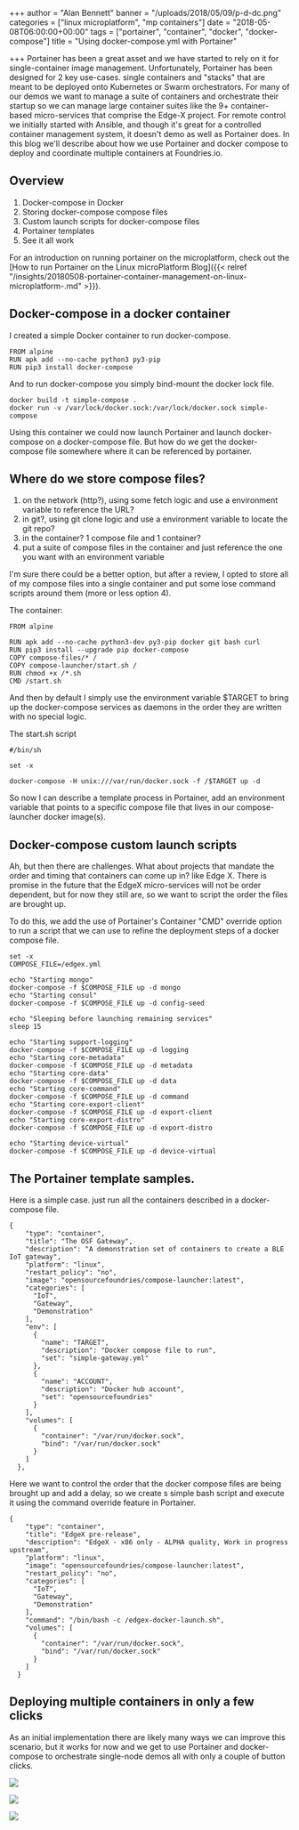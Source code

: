 +++
author = "Alan Bennett"
banner = "/uploads/2018/05/09/p-d-dc.png"
categories = ["linux microplatform", "mp containers"]
date = "2018-05-08T06:00:00+00:00"
tags = ["portainer", "container", "docker", "docker-compose"]
title = "Using docker-compose.yml with Portainer"

+++
Portainer has been a great asset and we have started to rely on it for single-container image management.  Unfortunately, Portainer has been designed for 2 key use-cases.  single containers and "stacks" that are meant to be deployed onto Kubernetes or Swarm orchestrators.  For many of our demos we want to manage a suite of containers and orchestrate their startup so we can manage large container suites like the 9+ container-based micro-services that comprise the Edge-X project.  For remote control we initially started with Ansible, and though it's great for a controlled container management system, it doesn't demo as well as Portainer does.  In this blog we'll describe about how we use Portainer and docker compose to deploy and coordinate multiple containers at Foundries.io.

<!-- More -->

## Overview

1. Docker-compose in Docker
2. Storing docker-compose compose files
3. Custom launch scripts for docker-compose files
4. Portainer templates
5. See it all work

For an introduction on running portainer on the microplatform, check out the [How to run Portainer on the Linux microPlatform Blog]({{< relref "/insights/20180508-portainer-container-management-on-linux-microplatform-.md" >}}).

## Docker-compose in a docker container

I created a simple Docker container to run docker-compose.

    FROM alpine
    RUN apk add --no-cache python3 py3-pip
    RUN pip3 install docker-compose

And to run docker-compose you simply bind-mount the docker lock file.

    docker build -t simple-compose .
    docker run -v /var/lock/docker.sock:/var/lock/docker.sock simple-compose

Using this container we could now launch Portainer and launch docker-compose on a docker-compose file.  But how do we get the docker-compose file somewhere where it can be referenced by portainer.

## Where do we store compose files?

1. on the network (http?), using some fetch logic and use a environment variable to reference the URL?
2. in git?, using git clone logic and use a environment variable to locate the git repo?
3. in the container? 1 compose file and 1 container?
4. put a suite of compose files in the container and just reference the one you want with an environment variable

I'm sure there could be a better option, but after a review, I opted to store all of my compose files into a single container and put some lose command scripts around them (more or less option 4).

The container:

    FROM alpine

    RUN apk add --no-cache python3-dev py3-pip docker git bash curl
    RUN pip3 install --upgrade pip docker-compose
    COPY compose-files/* /
    COPY compose-launcher/start.sh /
    RUN chmod +x /*.sh
    CMD /start.sh

And then by default I simply use the environment variable $TARGET to bring up the docker-compose services as daemons in the order they are written with no special logic.

The start.sh script

    #/bin/sh

    set -x

    docker-compose -H unix:///var/run/docker.sock -f /$TARGET up -d

So now I can describe a template process in Portainer, add an environment variable that points to a specific compose file that lives in our compose-launcher docker image(s).

## Docker-compose custom launch scripts

Ah, but then there are challenges.  What about projects that mandate the order and timing that containers can come up in?  like Edge X.  There is promise in the future that the EdgeX micro-services will not be order dependent, but for now they still are, so we want to script the order the files are brought up.

To do this, we add the use of Portainer's Container "CMD" override option to run a script that we can use to refine the deployment steps of a docker compose file.

    set -x
    COMPOSE_FILE=/edgex.yml

    echo "Starting mongo"
    docker-compose -f $COMPOSE_FILE up -d mongo
    echo "Starting consul"
    docker-compose -f $COMPOSE_FILE up -d config-seed

    echo "Sleeping before launching remaining services"
    sleep 15

    echo "Starting support-logging"
    docker-compose -f $COMPOSE_FILE up -d logging
    echo "Starting core-metadata"
    docker-compose -f $COMPOSE_FILE up -d metadata
    echo "Starting core-data"
    docker-compose -f $COMPOSE_FILE up -d data
    echo "Starting core-command"
    docker-compose -f $COMPOSE_FILE up -d command
    echo "Starting core-export-client"
    docker-compose -f $COMPOSE_FILE up -d export-client
    echo "Starting core-export-distro"
    docker-compose -f $COMPOSE_FILE up -d export-distro

    echo "Starting device-virtual"
    docker-compose -f $COMPOSE_FILE up -d device-virtual

## The Portainer template samples.

Here is a simple case.  just run all the containers described in a docker-compose file.

    {
        "type": "container",
        "title": "The OSF Gateway",
        "description": "A demonstration set of containers to create a BLE IoT gateway",
        "platform": "linux",
        "restart_policy": "no",
        "image": "opensourcefoundries/compose-launcher:latest",
        "categories": [
          "IoT",
          "Gateway",
          "Demonstration"
        ],
        "env": [
          {
            "name": "TARGET",
            "description": "Docker compose file to run",
            "set": "simple-gateway.yml"
          },
          {
            "name": "ACCOUNT",
            "description": "Docker hub account",
            "set": "opensourcefoundries"
          }
        ],
        "volumes": [
          {
            "container": "/var/run/docker.sock",
            "bind": "/var/run/docker.sock"
          }
        ]
      },

Here we want to control the order that the docker compose files are being brought up and add a delay, so we create s simple bash script and execute it using the command override feature in Portainer.

    {
        "type": "container",
        "title": "EdgeX pre-release",
        "description": "EdgeX - x86 only - ALPHA quality, Work in progress upstream",
        "platform": "linux",
        "image": "opensourcefoundries/compose-launcher:latest",
        "restart_policy": "no",
        "categories": [
          "IoT",
          "Gateway",
          "Demonstration"
        ],
        "command": "/bin/bash -c /edgex-docker-launch.sh",
        "volumes": [
          {
            "container": "/var/run/docker.sock",
            "bind": "/var/run/docker.sock"
          }
        ]
      }

## Deploying multiple containers in only a few clicks

As an initial implementation there are likely many ways we can improve this scenario, but it works for now and we get to use Portainer and docker-compose to orchestrate single-node demos all with only a couple of button clicks.

![](/uploads/2018/05/09/Selecttemplate.png)

![](/uploads/2018/05/09/deployIoTGateway.png)

![](/uploads/2018/05/09/Itsagateway.png)
